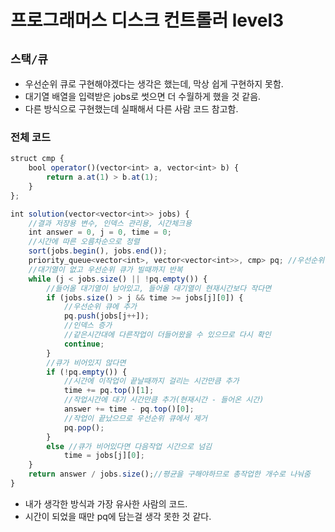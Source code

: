 # 프로그래머스 디스크 컨트롤러 level3
`스택/큐`
---
- 우선순위 큐로 구현해야겠다는 생각은 했는데, 막상 쉽게 구현하지 못함.
- 대기열 배열을 입력받은 jobs로 썻으면 더 수월하게 했을 것 같음.
- 다른 방식으로 구현했는데 실패해서 다른 사람 코드 참고함.

### 전체 코드
```jsx
struct cmp {
    bool operator()(vector<int> a, vector<int> b) {
        return a.at(1) > b.at(1);
    }
};

int solution(vector<vector<int>> jobs) {
    //결과 저장용 변수, 인덱스 관리용, 시간체크용
    int answer = 0, j = 0, time = 0;
    //시간에 따른 오름차순으로 정렬
    sort(jobs.begin(), jobs.end());
    priority_queue<vector<int>, vector<vector<int>>, cmp> pq; //우선순위 큐 min heap
    //대기열이 없고 우선순위 큐가 빌때까지 반복
    while (j < jobs.size() || !pq.empty()) {
        //들어올 대기열이 남아있고, 들어올 대기열이 현재시간보다 작다면
        if (jobs.size() > j && time >= jobs[j][0]) {
            //우선순위 큐에 추가
            pq.push(jobs[j++]);
            //인덱스 증가
            //같은시간대에 다른작업이 더들어왔을 수 있으므로 다시 확인
            continue;
        }
        //큐가 비어있지 않다면
        if (!pq.empty()) {
            //시간에 이작업이 끝날때까지 걸리는 시간만큼 추가
            time += pq.top()[1];
            //작업시간에 대기 시간만큼 추가(현재시간 - 들어온 시간)
            answer += time - pq.top()[0];
            //작업이 끝났으므로 우선순위 큐에서 제거
            pq.pop();
        }
        else //큐가 비어있다면 다음작업 시간으로 넘김
            time = jobs[j][0];
    }
    return answer / jobs.size();//평균을 구해야하므로 총작업한 개수로 나눠줌
}
```
- 내가 생각한 방식과 가장 유사한 사람의 코드.
- 시간이 되었을 때만 pq에 담는걸 생각 못한 것 같다.
